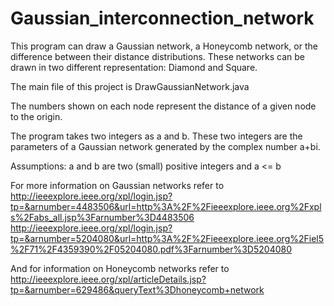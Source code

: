 Gaussian_interconnection_network
================================

This program can draw a Gaussian network, a Honeycomb network, or 
the difference between their distance distributions. 
These networks can be drawn in two different representation:
Diamond and Square.

The main file of this project is DrawGaussianNetwork.java
 
The numbers shown on each node represent the distance of a 
given node to the origin. 
 
The program takes two integers as a and b. These two integers
are the parameters of a Gaussian network generated by the
complex number a+bi. 

Assumptions: a and b are two (small) positive integers and a <= b
 
For more information on Gaussian networks refer to
http://ieeexplore.ieee.org/xpl/login.jsp?tp=&arnumber=4483506&url=http%3A%2F%2Fieeexplore.ieee.org%2Fxpls%2Fabs_all.jsp%3Farnumber%3D4483506
http://ieeexplore.ieee.org/xpl/login.jsp?tp=&arnumber=5204080&url=http%3A%2F%2Fieeexplore.ieee.org%2Fiel5%2F71%2F4359390%2F05204080.pdf%3Farnumber%3D5204080

And for information on Honeycomb networks refer to
http://ieeexplore.ieee.org/xpl/articleDetails.jsp?tp=&arnumber=629486&queryText%3Dhoneycomb+network

